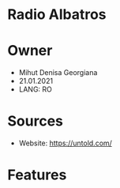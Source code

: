 # Radio Albatros

# Owner
- Mihut Denisa Georgiana
- 21.01.2021
- LANG: RO

# Sources
- Website: https://untold.com/

# Features
